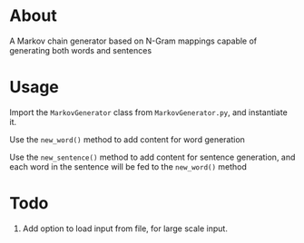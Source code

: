 # About

A Markov chain generator based on N-Gram mappings capable of 
generating both words and sentences

# Usage

Import the `MarkovGenerator` class from `MarkovGenerator.py`, and instantiate it.

Use the `new_word()` method to add content for word generation

Use the `new_sentence()` method to add content for sentence generation, and each
word in the sentence will be fed to the `new_word()` method

# Todo
1. Add option to load input from file, for large scale input.
